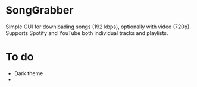 # SongGrabber
Simple GUI for downloading songs (192 kbps), optionally with video (720p).  
Supports Spotify and YouTube both individual tracks and playlists.

# To do
- Dark theme
- 
